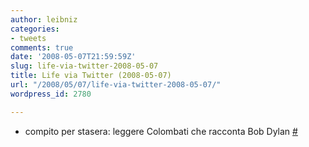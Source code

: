 ```yaml
---
author: leibniz
categories:
- tweets
comments: true
date: '2008-05-07T21:59:59Z'
slug: life-via-twitter-2008-05-07
title: Life via Twitter (2008-05-07)
url: "/2008/05/07/life-via-twitter-2008-05-07/"
wordpress_id: 2780

---
```

* compito per stasera: leggere Colombati che racconta Bob Dylan [#](http://twitter.com/leibniz/statuses/805513487)


